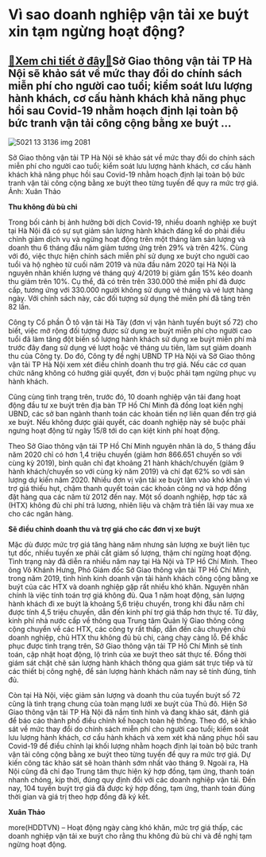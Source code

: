 Vì sao doanh nghiệp vận tải xe buýt xin tạm ngừng hoạt động?
============================================================

[:gift:Xem chi tiết ở đây:gift:](https://hddtvn.com/vi-sao-doanh-nghiep-van-tai-xe-buyt-xin-tam-ngung-hoat-dong/)Sở Giao thông vận tải TP Hà Nội sẽ khảo sát về mức thay đổi do chính sách miễn phí cho người cao tuổi; kiểm soát lưu lượng hành khách, cơ cấu hành khách khả năng phục hồi sau Covid-19 nhằm hoạch định lại toàn bộ bức tranh vận tải công cộng bằng xe buýt …
--------------------------------------------------------------------------------------------------------------------------------------------------------------------------------------------------------------------------------------------------------------





![5021 13 3136 img 2081](https://haiquanonline.com.vn/stores/news_dataimages/anhntp/072020/20/19/in_article/5021_13-_3136_IMG_2081.jpg?rt=20200721084519 "undefined")


Sở Giao thông vận tải TP Hà Nội sẽ khảo sát về mức thay đổi do chính sách miễn phí cho người cao tuổi; kiểm soát lưu lượng hành khách, cơ cấu hành khách khả năng phục hồi sau Covid-19 nhằm hoạch định lại toàn bộ bức tranh vận tải công cộng bằng xe buýt theo từng tuyến để quy ra mức trợ giá. Ảnh: Xuân Thảo



**Thu không đủ bù chi**


Trong bối cảnh bị ảnh hưởng bởi dịch Covid-19, nhiều doanh nghiệp xe buýt tại Hà Nội đã có sự sụt giảm sản lượng hành khách đáng kể do phải điều chỉnh giảm dịch vụ và ngừng hoạt động trên một tháng làm sản lượng và doanh thu 6 tháng đầu năm giảm tương ứng trên 29% và trên 42%. Cùng với đó, việc thực hiện chính sách miễn phí sử dụng xe buýt cho người cao tuổi và hộ nghèo từ cuối năm 2019 và nửa đầu năm 2020 tại Hà Nội là nguyên nhân khiến lượng vé tháng quý 4/2019 bị giảm gần 15% kéo doanh thu giảm trên 10%. Cụ thể, đã có trên trên 330.000 thẻ miễn phí đã được cấp, tương ứng với 330.000 người không sử dụng vé tháng và vé lượt hàng ngày. Với chính sách này, các đối tượng sử dụng thẻ miễn phí đã tăng trên 82 lần.


Công ty Cổ phần Ô tô vận tải Hà Tây (đơn vị vận hành tuyến buýt số 72) cho biết, việc mở rộng đối tượng được sử dụng xe buýt miễn phí cho người cao tuổi đã làm tăng đột biến số lượng hành khách sử dụng xe buýt miễn phí mà trước đây đang sử dụng vé lượt hoặc vé tháng ưu tiên, làm sụt giảm doanh thu của Công ty. Do đó, Công ty đề nghị UBND TP Hà Nội và Sở Giao thông vận tải TP Hà Nội xem xét điều chỉnh doanh thu trợ giá. Nếu các cơ quan chức năng không có hướng giải quyết, đơn vị buộc phải tạm ngừng phục vụ hành khách.


Cũng cùng tình trạng trên, trước đó, 10 doanh nghiệp vận tải đang hoạt động đầu tư xe buýt trên địa bàn TP Hồ Chí Minh đã đồng loạt kiến nghị UBND, các sở ban ngành thanh toán các khoản tiền nợ liên quan đến trợ giá xe buýt. Nếu không được giải quyết, các doanh nghiệp này sẽ buộc phải ngưng hoạt động từ ngày 15/8 tới do cạn kiệt kinh phí hoạt động.


Theo Sở Giao thông vận tải TP Hồ Chí Minh nguyên nhân là do, 5 tháng đầu năm 2020 chỉ có hơn 1,4 triệu chuyến (giảm hơn 866.651 chuyến so với cùng kỳ 2019), bình quân chỉ đạt khoảng 21 hành khách/chuyến (giảm 9 hành khách/chuyến so với cùng kỳ năm 2019) và chỉ đạt 62% so với sản lượng dự kiến năm 2020. Nhiều đơn vị vận tải xe buýt lâm vào khó khăn vì trợ giá thiếu hụt, chậm thanh quyết toán các khoản công nợ và hợp đồng đặt hàng qua các năm từ 2012 đến nay. Một số doanh nghiệp, hợp tác xã (HTX) không đủ chi phí trả lương, nhiên liệu và chậm trả tiền lãi vay mua xe cho các ngân hàng.


**Sẽ điều chỉnh doanh thu và trợ giá cho các đơn vị xe buýt**


Mặc dù được mức trợ giá tăng hàng năm nhưng sản lượng xe buýt liên tục tụt dốc, nhiều tuyến xe phải cắt giảm số lượng, thậm chí ngừng hoạt động. Tình trạng này đã diễn ra nhiều năm nay tại Hà Nội và TP Hồ Chí Minh. Theo ông Võ Khánh Hưng, Phó Giám đốc Sở Giao thông vận tải TP Hồ Chí Minh, trong năm 2019, tình hình kinh doanh vận tải hành khách công cộng bằng xe buýt của các HTX và doanh nghiệp gặp rất nhiều khó khăn. Nguyên nhân chính là việc tính toán trợ giá không đủ. Qua 1 năm hoạt động, sản lượng hành khách đi xe buýt là khoảng 5,6 triệu chuyến, trong khi đầu năm chỉ được tính 4,5 triệu chuyến, dẫn đến kinh phí trợ giá thấp hơn thực tế. Từ đây, kinh phí nhà nước cấp về thông qua Trung tâm Quản lý Giao thông công cộng chuyển về các HTX, các công ty rất thấp, dẫn đến câu chuyện chủ doanh nghiệp, chủ HTX thu không đủ bù chi, càng chạy càng lỗ. Để khắc phục được tình trạng trên, Sở Giao thông vận tải TP Hồ Chí Minh sẽ tính toán, cập nhật hoạt động, lộ trình của xe buýt theo sát thực tế. Đồng thời giám sát chặt chẽ sản lượng hành khách thông qua giám sát trực tiếp và từ các thiết bị công nghệ, để sản lượng hành khách năm nay sẽ tính đúng, tính đủ.


Còn tại Hà Nội, việc giảm sản lượng và doanh thu của tuyến buýt số 72 cũng là tình trạng chung của toàn mạng lưới xe buýt của Thủ đô. Hiện Sở Giao thông vận tải TP Hà Nội đã nắm tình hình và đang khảo sát, đánh giá để báo cáo thành phố điều chỉnh kế hoạch toàn hệ thống. Theo đó, sẽ khảo sát về mức thay đổi do chính sách miễn phí cho người cao tuổi; kiểm soát lưu lượng hành khách, cơ cấu hành khách và xem xét khả năng phục hồi sau Covid-19 để điều chỉnh lại khối lượng nhằm hoạch định lại toàn bộ bức tranh vận tải công cộng bằng xe buýt theo từng tuyến để quy ra mức trợ giá. Dự kiến công tác khảo sát sẽ hoàn thành sớm nhất vào tháng 9. Ngoài ra, Hà Nội cũng đã chỉ đạo Trung tâm thực hiện ký hợp đồng, tạm ứng, thanh toán nhanh chóng, kịp thời, đúng quy định đối với các doanh nghiệp vận tải. Đến nay, 104 tuyến buýt trợ giá đã được ký hợp đồng, tạm ứng, thanh toán đúng thời gian và giá trị theo hợp đồng đã ký kết. 




**Xuân Thảo**



more(HDDTVN) – Hoạt động ngày càng khó khăn, mức trợ giá thấp, các doanh nghiệp vận tải xe buýt cho rằng thu không đủ bù chi và đề nghị tạm ngừng hoạt động.

